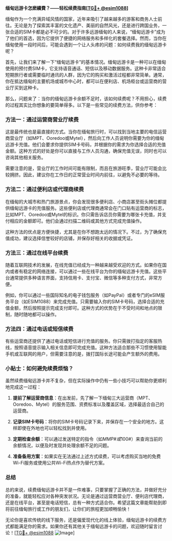**缅甸远游卡怎麽續費？——轻松续费指南[[TG💪+ @esim1088](https://t.me/s/esim1088)]**

缅甸作为一个充满异域风情的国家，近年来吸引了越来越多的游客和商务人士前往。无论是为了探索其丰富的文化遗产、美丽的自然风光，还是进行跨国业务，一张合适的SIM卡都是必不可少的。对于许多远游缅甸的人来说，“缅甸远游卡”成为了他们的首选，因为它提供了便捷的网络服务和多样化的套餐选择。然而，当你在缅甸使用一段时间后，可能会遇到一个让人头疼的问题：如何续费我的缅甸远游卡呢？

首先，让我们来了解一下“缅甸远游卡”的基本情况。缅甸远游卡是一种可以在缅甸使用的预付费SIM卡，它支持语音通话、短信以及移动数据服务。这种卡非常适合短期旅行者或需要临时通讯的人群，因为它的购买和激活过程都非常简单。通常，你在抵达缅甸的主要机场或城市中心时，都可以在便利店、机场柜台或运营商的营业厅买到这种卡。

那么，问题来了：当你的缅甸远游卡余额不足时，该如何续费呢？不用担心，续费的过程其实比你想象的要简单得多。以下是一些常见的续费方法，供你参考：

### 方法一：通过运营商营业厅续费

这是最传统也是最直接的方式。当你在缅甸旅行时，可以找到当地主要的电信运营商营业厅（如MPT、Ooredoo或Mytel），然后向工作人员说明你需要为你的缅甸远游卡充值。他们会要求你提供SIM卡号码，并根据你的需求为你选择合适的充值金额。这种方式的好处是你可以直接与工作人员沟通，确保充值无误，同时也可以咨询其他相关服务。

需要注意的是，营业厅的工作时间可能有限制，而且在旅游旺季，营业厅可能会比较拥挤。因此，建议你在工作日的正常营业时间内前往，以避免不必要的等待。

### 方法二：通过便利店或代理商续费

在缅甸的大城市和热门旅游景点，你会发现很多便利店、小商店甚至街头摊位都提供缅甸远游卡的充值服务。这些便利店或代理商通常会在门口贴有运营商的标志，比如MPT、Ooredoo或Mytel的标识。你只需告诉店员你需要为哪张卡充值，并支付相应的金额即可。他们会通过扫描二维码或其他方式完成充值操作。

这种方法的优点是方便快捷，尤其是在你不想跑太远的情况下。不过，为了确保充值成功，建议选择信誉较好的店铺，并保存好相关的收据或凭证。

### 方法三：通过在线平台续费

随着互联网技术的发展，在线充值已经成为一种越来越受欢迎的方式。如果你在国内或者有稳定的网络连接，可以通过一些在线平台为你的缅甸远游卡充值。这些平台通常提供多种语言界面，支持信用卡、支付宝、微信等多种支付方式，非常方便。

例如，你可以通过一些国际知名的电子钱包服务（如PayPal）或者专门的eSIM服务平台（如ESIM1088）来完成充值。只需要输入你的SIM卡号码，选择合适的充值金额，然后按照提示完成支付即可。这种方式的优势在于不受时间和地点的限制，随时随地都可以操作。

### 方法四：通过电话或短信续费

有些运营商还提供了通过电话或短信进行充值的服务。你只需拨打指定的客服热线，按照语音提示输入相关信息即可完成充值。这种方法适合那些不习惯使用智能手机或互联网的用户，但需要注意的是，拨打国际长途可能会产生额外的费用。

### 小贴士：如何避免续费烦恼？

虽然续费缅甸远游卡并不复杂，但在实际操作中仍有一些小技巧可以帮助你更顺利地完成这一过程：

1. **提前了解运营商信息**：在出发前，先了解一下缅甸三大运营商（MPT、Ooredoo、Mytel）的服务范围、资费标准以及覆盖区域，选择最适合自己的运营商。
   
2. **记录SIM卡号码**：将你的SIM卡号码记录下来，并保存在一个安全的地方。这样即使在外地也可以轻松找到并使用。

3. **定期检查余额**：可以通过发送特定的指令（如*MMP#或*100#）来查询当前的余额情况，以便及时发现并处理余额不足的问题。

4. **准备备用方案**：如果实在无法通过上述方式续费，可以考虑购买当地的免费Wi-Fi服务或使用公共Wi-Fi热点作为替代方案。

### 总结

总的来说，续费缅甸远游卡并不是一件难事，只要掌握了正确的方法，并做好充分的准备，就能轻松应对各种突发状况。无论是通过运营商营业厅、便利店代理商，还是在线平台，甚至是电话短信，总有一种方式适合你。希望这篇文章能帮助到即将前往缅甸旅行或工作的朋友们，让你们的旅程更加顺畅愉快！

无论你是喜欢传统的线下服务，还是偏爱现代化的线上体验，缅甸远游卡的续费方式都能满足你的需求。如果你还有其他关于缅甸远游卡的问题，欢迎随时留言讨论！[[TG💪+ @esim1088](https://t.me/s/esim1088) ![Image](https://i.postimg.cc/4NQfJmqS/Snipaste-2025-05-13-00-14-12.png)]